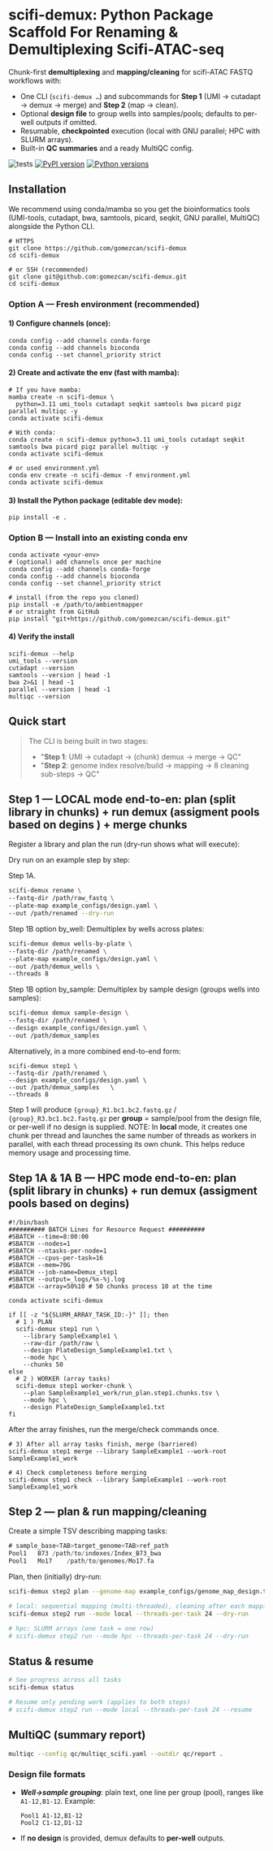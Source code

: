 # scifi-demux: Python Package Scaffold For Renaming & Demultiplexing Scifi-ATAC-seq

Chunk-first **demultiplexing** and **mapping/cleaning** for scifi-ATAC FASTQ workflows with:

- One CLI (```scifi-demux …```) and subcommands for **Step 1** (UMI → cutadapt → demux → merge) and **Step 2** (map → clean).
- Optional **design file** to group wells into samples/pools; defaults to per-well outputs if omitted.
- Resumable, **checkpointed** execution (local with GNU parallel; HPC with SLURM arrays).
- Built-in **QC summaries** and a ready MultiQC config.

![tests](https://github.com/gomezcan/scifi-demux/actions/workflows/tests.yml/badge.svg?branch=main)
[![PyPI version](https://img.shields.io/pypi/v/scifi-demux.svg)](https://pypi.org/project/scifi-demux/)
[![Python versions](https://img.shields.io/pypi/pyversions/scifi-demux.svg)](https://pypi.org/project/scifi-demux/)


## Installation

We recommend using conda/mamba so you get the bioinformatics tools (UMI-tools, cutadapt, bwa, samtools, picard, seqkit, GNU parallel, MultiQC) alongside the Python CLI.

```
# HTTPS
git clone https://github.com/gomezcan/scifi-demux
cd scifi-demux
```

```
# or SSH (recommended)
git clone git@github.com:gomezcan/scifi-demux.git
cd scifi-demux
```

### Option A — Fresh environment (recommended)

#### 1) Configure channels (once):

```
conda config --add channels conda-forge
conda config --add channels bioconda
conda config --set channel_priority strict
```

#### 2) Create and activate the env (fast with mamba):

```
# If you have mamba:
mamba create -n scifi-demux \
  python=3.11 umi_tools cutadapt seqkit samtools bwa picard pigz parallel multiqc -y
conda activate scifi-demux
```

```
# With conda:
conda create -n scifi-demux python=3.11 umi_tools cutadapt seqkit samtools bwa picard pigz parallel multiqc -y
conda activate scifi-demux
```

```
# or used environment.yml
conda env create -n scifi-demux -f environment.yml
conda activate scifi-demux
```

#### 3) Install the Python package (editable dev mode):

```
pip install -e .
```

### Option B — Install into an existing conda env
```
conda activate <your-env>
# (optional) add channels once per machine
conda config --add channels conda-forge
conda config --add channels bioconda
conda config --set channel_priority strict

# install (from the repo you cloned)
pip install -e /path/to/ambientmapper
# or straight from GitHub
pip install "git+https://github.com/gomezcan/scifi-demux.git"
```

#### 4) Verify the install
```
scifi-demux --help
umi_tools --version
cutadapt --version
samtools --version | head -1
bwa 2>&1 | head -1
parallel --version | head -1
multiqc --version
```


## Quick start

> The CLI is being built in two stages:
>  - "**Step 1**: UMI → cutadapt → (chunk) demux → merge → QC"
>  - "**Step 2**: genome index resolve/build → mapping → 8 cleaning sub-steps → QC"


## Step 1 — LOCAL mode end-to-en: plan (split library in chunks) + run demux (assigment pools based on degins ) + merge chunks
Register a library and plan the run (dry-run shows what will execute):


Dry run on an example step by step:

Step 1A.
```bash
scifi-demux rename \
--fastq-dir /path/raw_fastq \
--plate-map example_configs/design.yaml \
--out /path/renamed --dry-run
```

Step 1B option by_well: Demultiplex by wells across plates:

```bash
scifi-demux demux wells-by-plate \
--fastq-dir /path/renamed \
--plate-map example_configs/design.yaml \
--out /path/demux_wells \
--threads 8
```

Step 1B option by_sample: Demultiplex by sample design (groups wells into samples):

```bash
scifi-demux demux sample-design \
--fastq-dir /path/renamed \
--design example_configs/design.yaml \
--out /path/demux_samples
```

Alternatively, in a more combined end-to-end form:
```
scifi-demux step1 \
--fastq-dir /path/renamed \
--design example_configs/design.yaml \
--out /path/demux_samples   \
--threads 8
```

Step 1 will produce `{group}_R1.bc1.bc2.fastq.gz` / `{group}_R3.bc1.bc2.fastq.gz` per **group** = sample/pool from the design file, or per-well if no design is supplied.
NOTE: In **local** mode, it creates one chunk per thread and launches the same number of threads as workers in parallel, with each thread processing its own chunk. This helps reduce memory usage and processing time.

## Step 1A & 1A B — HPC mode end-to-en: plan (split library in chunks) +  run demux (assigment pools based on degins) 

```
#!/bin/bash
########## BATCH Lines for Resource Request ##########
#SBATCH --time=8:00:00
#SBATCH --nodes=1
#SBATCH --ntasks-per-node=1
#SBATCH --cpus-per-task=16
#SBATCH --mem=70G
#SBATCH --job-name=Demux_step1
#SBATCH --output=_logs/%x-%j.log
#SBATCH --array=50%10 # 50 chunks process 10 at the time

conda activate scifi-demux

if [[ -z "${SLURM_ARRAY_TASK_ID:-}" ]]; then
  # 1 ) PLAN 
  scifi-demux step1 run \
    --library SampleExample1 \
    --raw-dir /path/raw \
    --design PlateDesign_SampleExample1.txt \
    --mode hpc \
    --chunks 50
else
  # 2 ) WORKER (array tasks)
  scifi-demux step1 worker-chunk \
    --plan SampleExample1_work/run_plan.step1.chunks.tsv \
    --mode hpc \
    --design PlateDesign_SampleExample1.txt
fi
```

After the array finishes, run the merge/check commands once.

```
# 3) After all array tasks finish, merge (barriered)
scifi-demux step1 merge --library SampleExample1 --work-root SampleExample1_work

# 4) Check completeness before merging
scifi-demux step1 check --library SampleExample1 --work-root SampleExample1_work
```

## Step 2 — plan & run mapping/cleaning
Create a simple TSV describing mapping tasks:
```swift
# sample_base<TAB>target_genome<TAB>ref_path
Pool1	B73	/path/to/indexes/Index_B73_bwa
Pool1	Mo17	/path/to/genomes/Mo17.fa
```

Plan, then (initially) dry-run:

```bash
scifi-demux step2 plan --genome-map example_configs/genome_map_design.tsv

# local: sequential mapping (multi-threaded), cleaning after each mapping
scifi-demux step2 run --mode local --threads-per-task 24 --dry-run

# hpc: SLURM arrays (one task = one row)
# scifi-demux step2 run --mode hpc --threads-per-task 24 --dry-run
```

## Status & resume
```bash
# See progress across all tasks
scifi-demux status

# Resume only pending work (applies to both steps)
# scifi-demux step2 run --mode local --threads-per-task 24 --resume
```

## MultiQC (summary report)
```bash
multiqc --config qc/multiqc_scifi.yaml --outdir qc/report .
```

### Design file formats
- ***Well→sample grouping***: plain text, one line per group (pool), ranges like `A1-12,B1-12`.
  Example:
  ```ngnix
  Pool1	A1-12,B1-12
  Pool2	C1-12,D1-12
  ```
- If **no design** is provided, demux defaults to **per-well** outputs. 


